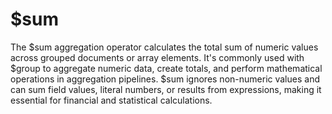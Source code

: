# $sum

The $sum aggregation operator calculates the total sum of numeric values across grouped documents or array elements. It's commonly used with $group to aggregate numeric data, create totals, and perform mathematical operations in aggregation pipelines. $sum ignores non-numeric values and can sum field values, literal numbers, or results from expressions, making it essential for financial and statistical calculations.